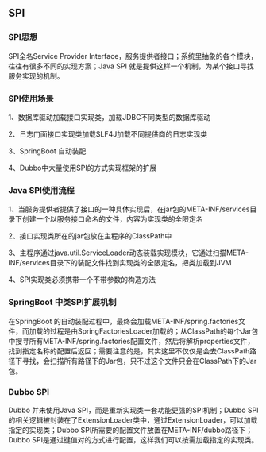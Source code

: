 ## SPI

### SPI思想

SPI全名Service Provider Interface，服务提供者接口；系统里抽象的各个模块，往往有很多不同的实现方案；Java SPI 就是提供这样一个机制，为某个接口寻找服务实现的机制。

### SPI使用场景

1、数据库驱动加载接口实现类，加载JDBC不同类型的数据库驱动

2、日志门面接口实现类加载SLF4J加载不同提供商的日志实现类

3、SpringBoot 自动装配

4、Dubbo中大量使用SPI的方式实现框架的扩展

### Java SPI使用流程

1、当服务提供者提供了接口的一种具体实现后，在jar包的META-INF/services目录下创建一个以服务接口命名的文件，内容为实现类的全限定名

2、接口实现类所在的jar包放在主程序的ClassPath中

3、主程序通过java.util.ServiceLoader动态装载实现模块，它通过扫描META-INF/services目录下的装配文件找到实现类的全限定名，把类加载到JVM

4、SPI实现类必须携带一个不带参数的构造方法

### SpringBoot 中类SPI扩展机制

在SpringBoot 的自动装配过程中，最终会加载META-INF/spring.factories文件，而加载的过程是由SpringFactoriesLoader加载的；从ClassPath的每个Jar包中搜寻所有META-INF/spring.factories配置文件，然后将解析properties文件，找到指定名称的配置后返回；需要注意的是，其实这里不仅仅是会去ClassPath路径下寻找，会扫描所有路径下的Jar包，只不过这个文件只会在ClassPath下的Jar包。

### Dubbo SPI

Dubbo 并未使用Java SPI，而是重新实现类一套功能更强的SPI机制；Dubbo SPI的相关逻辑被封装在了ExtensionLoader类中，通过ExtensionLoader，可以加载指定的实现类；Dubbo SPI所需要的配置文件放置在META-INF/dubbo路径下；Dubbo SPI是通过键值对的方式进行配置，这样我们可以按需加载指定的实现类。